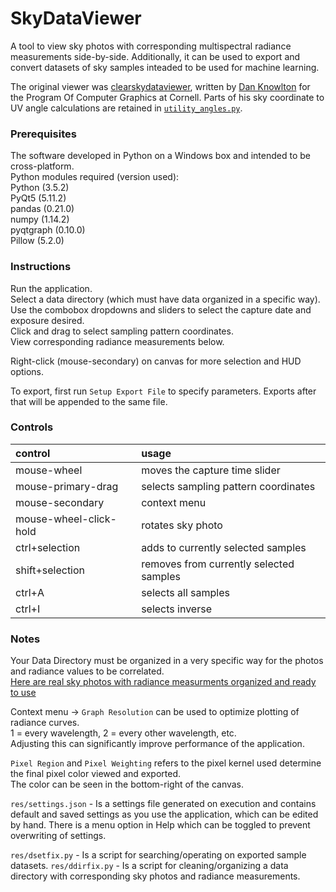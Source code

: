# SkyDataViewer

A tool to view sky photos with corresponding multispectral radiance measurements side-by-side. Additionally, it can be used to export and convert datasets of sky samples inteaded to be used for machine learning.

The original viewer was [clearskydataviewer](https://github.com/ProgramofComputerGraphics/clearskydataviewer), written by [Dan Knowlton](https://github.com/knowlonix) for the Program Of Computer Graphics at Cornell. Parts of his sky coordinate to UV angle calculations are retained in [`utility_angles.py`](../blob/master/utility_angles.py).

### Prerequisites

The software developed in Python on a Windows box and intended to be cross-platform.  
Python modules required (version used):  
Python    (3.5.2)  
PyQt5     (5.11.2)  
pandas    (0.21.0)  
numpy     (1.14.2)  
pyqtgraph (0.10.0)  
Pillow    (5.2.0)  

### Instructions

Run the application.  
Select a data directory (which must have data organized in a specific way).  
Use the combobox dropdowns and sliders to select the capture date and exposure desired.  
Click and drag to select sampling pattern coordinates.  
View corresponding radiance measurements below.  

Right-click (mouse-secondary) on canvas for more selection and HUD options.  

To export, first run `Setup Export File` to specify parameters. Exports after that will be appended to the same file.  

### Controls

| control                | usage                                   |
|:-----------------------|:----------------------------------------|
| mouse-wheel            | moves the capture time slider           |
| mouse-primary-drag     | selects sampling pattern coordinates    |
| mouse-secondary        | context menu                            |
| mouse-wheel-click-hold | rotates sky photo                       |
| ctrl+selection         | adds to currently selected samples      |
| shift+selection        | removes from currently selected samples |
| ctrl+A                 | selects all samples                     |
| ctrl+I                 | selects inverse                         |

### Notes

Your Data Directory must be organized in a very specific way for the photos and radiance values to be correlated.  
[Here are real sky photos with radiance measurments organized and ready to use](https://spectralskylight.github.io/RadianceEstimationData)

Context menu -> `Graph Resolution` can be used to optimize plotting of radiance curves.  
1 = every wavelength, 2 = every other wavelength, etc.  
Adjusting this can significantly improve performance of the application.  

`Pixel Region` and `Pixel Weighting` refers to the pixel kernel used determine the final pixel color viewed and exported.  
The color can be seen in the bottom-right of the canvas.  

`res/settings.json` - Is a settings file generated on execution and contains default and saved settings as you use the application, which can be edited by hand. There is a menu option in Help which can be toggled to prevent overwriting of settings.

`res/dsetfix.py` - Is a script for searching/operating on exported sample datasets.
`res/ddirfix.py` - Is a script for cleaning/organizing a data directory with corresponding sky photos and radiance measurements.
